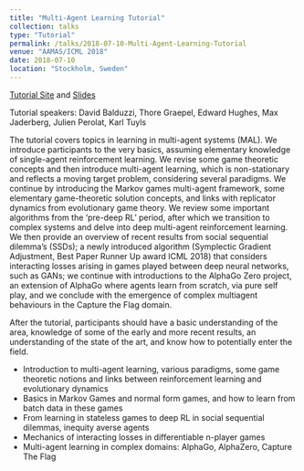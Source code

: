 ```yaml
---
title: "Multi-Agent Learning Tutorial"
collection: talks
type: "Tutorial"
permalink: /talks/2018-07-10-Multi-Agent-Learning-Tutorial
venue: "AAMAS/ICML 2018"
date: 2018-07-10
location: "Stockholm, Sweden"
---
```

[Tutorial Site](https://sites.google.com/site/maltutorial2018/) and [Slides](https://www.karltuyls.net/wp-content/uploads/2020/06/MA-DM-ICML-ACAI.pdf)

Tutorial speakers: David Balduzzi, Thore Graepel, Edward Hughes, Max Jaderberg, Julien Perolat, Karl Tuyls

The tutorial covers topics in learning in multi-agent systems (MAL). We introduce participants to the very basics, assuming elementary knowledge of single-agent reinforcement learning. We revise some game theoretic concepts and then introduce multi-agent learning, which is non-stationary and reflects a moving target problem, considering several paradigms. We continue by introducing the Markov games multi-agent framework, some elementary game-theoretic solution concepts, and links with replicator dynamics from evolutionary game theory. We review some important algorithms from the ‘pre-deep RL’ period, after which we transition to complex systems and delve into deep multi-agent reinforcement learning. We then provide an overview of  recent results from social sequential dilemma’s (SSDs); a newly introduced algorithm (Symplectic Gradient Adjustment, Best Paper Runner Up award ICML 2018) that considers interacting losses arising in games played between deep neural networks, such as GANs; we continue with introductions to the AlphaGo Zero project, an extension of AlphaGo where agents learn from scratch, via pure self play, and we conclude with the emergence of complex multiagent behaviours in the Capture the Flag domain.

After the tutorial, participants should have a basic understanding of the area, knowledge of some of the early and more recent results, an understanding of the state of the art, and know how to potentially enter the field.

* Introduction to multi-agent learning, various paradigms, some game theoretic notions and links between reinforcement learning and evolutionary dynamics
* Basics in Markov Games and normal form games, and how to learn from batch data in these games 
* From learning in stateless games to deep RL in social sequential dilemmas, inequity averse agents 
* Mechanics of interacting losses in differentiable n-player games
* Multi-agent learning in complex domains: AlphaGo, AlphaZero, Capture The Flag
